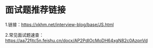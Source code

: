 # 面试题推荐链接

1.链接：https://xkhm.net/interview-blog/base/JS.html

2.常见面试题速查：https://aa72fjtc5n.feishu.cn/docx/AP2PdIOcMoDH64xgN82c0AzpnVd
